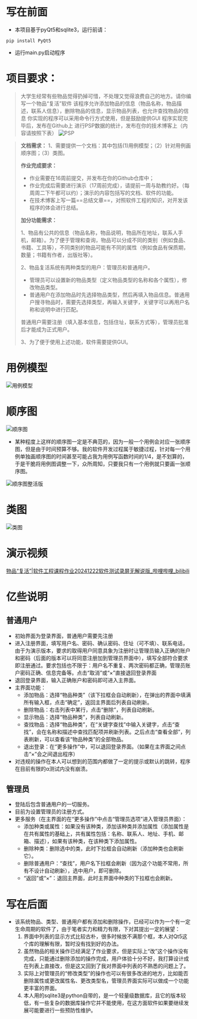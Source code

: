 # 写在前面
- 本项目基于pyQt5和sqlite3，运行前请：
```
pip install PyQt5
```
- 运行main.py启动程序

# 项目要求：
>大学生经常有些物品觉得扔掉可惜，不处理又觉得浪费自己的地方。请你编写一个物品“复活”软件
>该程序允许添加物品的信息（物品名称，物品描述，联系人信息），删除物品的信息，显示物品列表，也允许查找物品的信息
>你实现的程序可以采用命令行方式使用，但是鼓励提供GUI
>程序实现完毕后，发布在Github上
>进行PSP数据的统计，发布在你的技术博客上（内容请按照下表）
>![PSP](./pic/PSP.png)

>**文档需求：**
>1、需要提供一个文档：其中包括(1)用例模型；（2）针对用例画顺序图；（3）类图。
>
>**作业完成要求：**
>- 作业需要在16周前提交，并发布在你的Github仓库中；
>- 作业完成后需要进行演示（17周前完成），请提前一周与助教约好。（每周周二下午都可以约）；演示的内容包括写的文档、软件的功能。
>- 在技术博客上写一篇==总结文章==，对照软件工程的知识，对开发该程序的体会进行总结。
>
>**加分功能需求：**
>
>1、物品有公共的信息（物品名称，物品说明，物品所在地址，联系人手机，邮箱）。为了便于管理和查询，物品可以分成不同的类别（例如食品、书籍、工具等），不同类别的物品可能有不同的属性（例如食品有保质期，数量；书籍有作者，出版社等）。
>
>2、物品复活系统有两种类型的用户：管理员和普通用户。
>
>- 管理员可以设置新的物品类型（定义物品类型的名称和各个属性），修改物品类型。
>- 普通用户在添加物品时先选择物品类型，然后再填入物品信息。普通用户搜寻物品时，需要先选择类型，再输入关键字，关键字可以再用户名称和说明中进行匹配。
>
>普通用户需要注册（填入基本信息，包括住址，联系方式等），管理员批准后才能成为正式用户。
>
>3、为了便于使用上述功能，软件需要提供GUI。

# 用例模型
![用例模型](./pic/用例模型.png)

# 顺序图
![顺序图](./pic/顺序图.png)
- 某种程度上这样的顺序图一定是不典范的，因为一般一个用例会对应一张顺序图，但是由于时间预算不够。我的软件开发过程属于敏捷过程，针对每一个用例单独画顺序图的时间甚至可能占我为用例写函数时间的1/4，是不划算的，于是干脆将用例图调整一下，众所周知，只要我只有一个用例就只要画一张顺序图。

![顺序图整活版](./pic/用例图整活版.png)

# 类图
![类图](./pic/类图.png)

# 演示视频
[物品“复活”|软件工程课程作业20241222软件测试录屏无解说版_哔哩哔哩_bilibili](https://www.bilibili.com/video/BV18cCKYUETX/?spm_id_from=333.1387.homepage.video_card.click&vd_source=d7bdc78fb6853c93b72d83dcfb93b2a1)

# 亿些说明
## 普通用户
- 初始界面为登录界面，普通用户需要先注册
- 进入注册界面，填写用户名、密码、确认密码、住址（可不填）、联系电话，由于为演示版本，要求的取得用户同意具象为注册时让管理员输入正确的账户和密码（后面的版本可以将同意注册加到管理员界面中），填写全部符合要求即注册通过。要求包括也不限于：用户名不重复、两次密码都正确，管理员账户密码正确、信息完备等。点击“取消”或“×”直接退回登录界面
- 退回登录界面，输入正确账户和密码即可进入主界面。
- 主界面功能：
	- 添加物品：选择“物品种类”（该下拉框会自动刷新），在弹出的界面中填满所有输入框，点击“确定”，返回主界面后列表自动刷新。
	- 删除物品：右击列表中某行，点击“删除”，列表自动刷新。
	- 显示物品：选择“物品种类”，列表自动刷新。
	- 查找物品：选择“物品种类”，在“关键字查找”中输入关键字，点击“查找”，会在名称和描述中查找匹配项并刷新列表。之后点击“查看全部”，列表刷新，可以查看该“物品种类”的全部物品。
	- 退出登录：在“更多操作”中，可以退回登录界面。（如果在主界面之间点击“×”会之间退出程序）
- 对违规的操作在本人可以想到的范围内都做了一定的提示或默认的跳转，程序在目前有限的α测试内没有崩溃。
## 管理员
- 登陆后包含普通用户的一切服务。
- 目前为设置管理员的注册方式。
- 更多服务（在主界面的在“更多操作”中点击“管理员选项”进入管理员界面）：
	- 添加种类或属性：如果没有该种类，添加该种类并添加属性（添加属性是在共有属性的基础上，共有属性包括：名称、联系人、地址、手机、邮箱、描述），如果有该种类，在该种类下添加属性。
	- 删除种类：删除选中的类，此时下拉框会自动刷新（添加种类也会刷新它）。
	- 删除普通用户：“查找”，用户名下拉框会刷新（因为这个功能不常用，所有不设计自动刷新），选中用户，即可删除。
	- “返回”或“×”：退回主界面，此时主界面中种类的下拉框也会刷新。

# 写在后面
- 该系统物品、类型、普通用户都有添加和删除操作，已经可以作为一个有一定生命周期的软件了，由于笔者实力和精力有限，下对其提出一定的展望：
	1. 界面中列表的显示方式比较古朴，很多时候放不满那个框，本人对Qt5这个库的理解有限，暂时没有找到好的办法。
	2. 虽然物品的相关操作已经满足了作业要求，但是实际上“改”这个操作没有完成，只能通过删除添加的操作完成，用户体验十分不好，我打算设计成在列表上直接改，但是这又回到了我对界面中列表的不熟悉的问题上了。
	3. 实际上对管理员的“修改类型”的操作也可以有很多改进的地方，比如能否删除属性或更改属性名、更改类型名，管理员界面实际可以做成一个功能更丰富的界面。
	4. 本人用的sqlite3是python自带的，是一个轻量级数据库，且它的版本较低，有一些复杂的数据库操作它并不能使用，在这方面软件如果要继续发展可能要进行一些预防性维护。